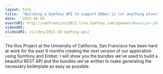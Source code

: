 ```yaml
---
layout: talk
title:  "Building a Symfony API to support Ember.js (or anything else)"
date:   2015-10-29
eventURI: http://sanfrancisco2015.live.symfony.com/speakers#session-1644
videoURI:
slidesURI: /slides/2015-10-symfony-api/
---
```


The Ilios Project at the University of California, San Francisco has been hard at work for the past 6 months creating the next version of our application using Symfony and Ember. I will show you the bundles we've used to build a beautiful REST API and the bundles we've written to make generating the necessary boilerplate as easy as possible.

